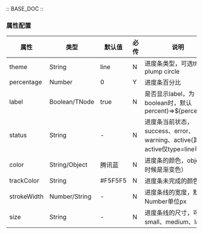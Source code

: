 :: BASE_DOC ::

### 属性配置
| 属性 | 类型 | 默认值 | 必传 | 说明 |
|-----|-----|-----|-----|-----|
|theme|String|line   |N    |进度条类型，可选thin plump circle|
|percentage|Number|0   |Y    |进度条百分比|
|label|Boolean/TNode|true   |N    |是否显示label，为boolean时，默认percent)=>${percent}%|
|status|String| - |N    |进度条当前状态，success、error、warning、active(其中active仅type=line可用）|
|color|String/Object|腾讯蓝 |N    |进度条的颜色，object的时候是渐变色）|
|trackColor|String |#F5F5F5 |N    |进度条未完成的颜色|
|strokeWidth|Number/String  |- |N    |进度条线的宽度，默认Number单位px|
|size|String  |- |N    |进度条线的尺寸，可选 small、medium、large|

